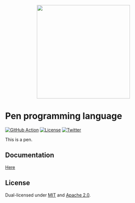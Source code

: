 <p align="center"><img width="300px" src="https://pen-lang.org/favicon.svg" /></p>

# Pen programming language

[![GitHub Action](https://img.shields.io/github/workflow/status/pen-lang/pen/test?style=flat-square)](https://github.com/pen-lang/pen/actions)
[![License](https://img.shields.io/badge/license-MIT%20%2B%20Apache%202.0-green?style=flat-square)](LICENSE.md)
[![Twitter](https://img.shields.io/twitter/follow/pen_language?style=social)](https://twitter.com/pen_language)

This is a pen.

## Documentation

[Here](https://pen-lang.org)

## License

Dual-licensed under [MIT](LICENSE-MIT) and [Apache 2.0](LICENSE-APACHE).
